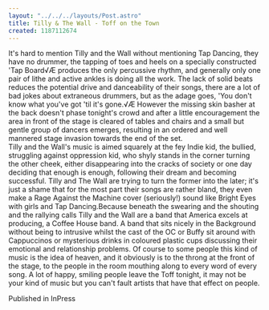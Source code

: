 ```yaml
---
layout: "../../../layouts/Post.astro"
title: Tilly & The Wall - Toff on the Town
created: 1187112674
---
```

It's hard to mention Tilly and the Wall without mentioning Tap Dancing, they have no drummer, the tapping of toes and heels on a specially constructed 'Tap Board√Æ produces the only percussive rhythm, and generally only one pair of lithe and active ankles is doing all the work. The lack of solid beats reduces the potential drive and danceability of their songs, there are a lot of bad jokes about extraneous drummers, but as the adage goes, 'You don't know what you've got 'til it's gone.√Æ However the missing skin basher at the back doesn't phase tonight's crowd and after a little encouragement the area in front of the stage is cleared of tables and chairs and a small but gentle group of dancers emerges, resulting in an ordered and well mannered stage invasion towards the end of the set.<br>Tilly and the Wall's music is aimed squarely at the fey Indie kid, the bullied, struggling against oppression kid, who shyly stands in the corner turning the other cheek, either disappearing into the cracks of society or one day deciding that enough is enough, following their dream and becoming successful. Tilly and The Wall are trying to turn the former into the later; it's just a shame that for the most part their songs are rather bland, they even make a Rage Against the Machine cover (seriously!) sound like Bright Eyes with girls and Tap Dancing.Because beneath the swearing and the shouting and the rallying calls Tilly and the Wall are a band that America excels at producing, a Coffee House band. A band that sits nicely in the Background without being to intrusive whilst the cast of the OC or Buffy sit around with Cappuccinos or mysterious drinks in coloured plastic cups discussing their emotional and relationship problems. Of course to some people this kind of music is the idea of heaven, and it obviously is to the throng at the front of the stage, to the people in the room mouthing along to every word of every song. A lot of happy, smiling people leave the Toff tonight, it may not be your kind of music but you can't fault artists that have that effect on people.


Published in InPress
